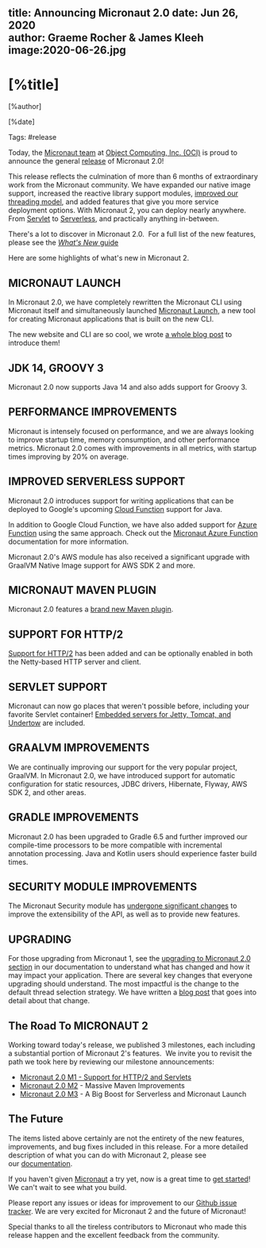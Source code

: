 title: Announcing Micronaut 2.0
date: Jun 26, 2020  
author: Graeme Rocher & James Kleeh
image:2020-06-26.jpg
---

# [%title]

[%author]

[%date]

Tags: #release

Today, the [Micronaut team](https://objectcomputing.com/products/2gm-team) at [Object Computing, Inc. (OCI)](https://objectcomputing.com/products/micronaut) is proud to announce the general [release](https://github.com/micronaut-projects/micronaut-core/releases/tag/v2.0.0) of Micronaut 2.0!

This release reflects the culmination of more than 6 months of extraordinary work from the Micronaut community. We have expanded our native image support, increased the reactive library support modules, [improved our threading model](https://objectcomputing.com/resources/publications/sett/june-2020-micronaut-2-dont-let-event-loops-own-you"), and added features that give you more service deployment options. With Micronaut 2, you can deploy nearly anywhere. From [Servlet](/blog/2020-03-20-micronaut-20-milestone-1-released.html) to [Serverless](/blog/2020-04-30-micronaut-20-m3-big-boost-serverless-and-micronaut-launch.html), and practically anything in-between.

There's a lot to discover in Micronaut 2.0.&nbsp; For a full list of the new features, please see the [_What's New_ guide](https://docs.micronaut.io/2.0.0/guide/index.html#whatsNew)

Here are some highlights of what's new in Micronaut 2.

## MICRONAUT LAUNCH

In Micronaut 2.0, we have completely rewritten the Micronaut CLI using Micronaut itself and simultaneously launched [Micronaut Launch](https://micronaut.io/launch/), a new tool for creating Micronaut applications that is built on the new CLI.

The new website and CLI are so cool, we wrote [a whole blog post](https://micronaut.io/launch/) to introduce them!

## JDK 14, GROOVY 3

Micronaut 2.0 now supports Java 14 and also adds support for Groovy 3.

## PERFORMANCE IMPROVEMENTS

Micronaut is intensely focused on performance, and we are always looking to improve startup time, memory consumption, and other performance metrics. Micronaut 2.0 comes with improvements in all metrics, with startup times improving by 20% on average.

## IMPROVED SERVERLESS SUPPORT

Micronaut 2.0 introduces support for writing applications that can be deployed to Google's upcoming [Cloud Function](https://micronaut.io/launch/) support for Java.

In addition to Google Cloud Function, we have also added support for [Azure Function](https://azure.microsoft.com/en-us/services/functions/) using the same approach. Check out the [Micronaut Azure Function](https://micronaut-projects.github.io/micronaut-azure/1.0.x/guide/#azureFunction) documentation for more information.

Micronaut 2.0's AWS module has also received a significant upgrade with GraalVM Native Image support for AWS SDK 2 and more.

## MICRONAUT MAVEN PLUGIN

Micronaut 2.0 features a [brand new Maven plugin](https://micronaut-projects.github.io/micronaut-maven-plugin/latest/).

## SUPPORT FOR HTTP/2

[Support for HTTP/2](https://docs.micronaut.io/2.0.x/guide/index.html#http2Server) has been added and can be optionally enabled in both the Netty-based HTTP server and client.

## SERVLET SUPPORT

Micronaut can now go places that weren't possible before, including your favorite Servlet container! [Embedded servers for Jetty, Tomcat, and Undertow](https://github.com/micronaut-projects/micronaut-servlet) are included.

## GRAALVM IMPROVEMENTS

We are continually improving our support for the very popular project, GraalVM. In Micronaut 2.0, we have introduced support for automatic configuration for static resources, JDBC drivers, Hibernate, Flyway, AWS SDK 2, and other areas.

## GRADLE IMPROVEMENTS

Micronaut 2.0 has been upgraded to Gradle 6.5 and further improved our compile-time processors to be more compatible with incremental annotation processing. Java and Kotlin users should experience faster build times.

## SECURITY MODULE IMPROVEMENTS

The Micronaut Security module has [undergone significant changes](https://micronaut-projects.github.io/micronaut-security/2.0.x/guide/#whatsNew) to improve the extensibility of the API, as well as to provide new features.

## UPGRADING

For those upgrading from Micronaut 1, see the&nbsp;<a title="Breaking changes" href="https://docs.micronaut.io/2.0.x/guide/index.html#upgrading" target="_blank">upgrading to Micronaut 2.0 section</a>&nbsp;in our documentation to understand what has changed and how it may impact your application. There are several key changes that everyone upgrading should understand. The most impactful is the change to the default thread selection strategy. We have written a [blog post](https://objectcomputing.com/resources/publications/sett/june-2020-micronaut-2-dont-let-event-loops-own-you) that goes into detail about that change.</p>

## The Road To MICRONAUT 2

Working toward today's release, we published 3 milestones, each including a substantial portion of Micronaut 2's features.&nbsp; We invite you to revisit the path we took here by reviewing our milestone announcements:

- [Micronaut 2.0 M1 - Support for HTTP/2 and Servlets](/blog/2020-03-20-micronaut-20-milestone-1-released.html)
- [Micronaut 2.0 M2](/blog/2020-04-02-micronaut-20-milestone-2-massive-maven-improvements.html) - Massive Maven Improvements
- [Micronaut 2.0 M3](/blog/2020-04-30-micronaut-20-m3-big-boost-serverless-and-micronaut-launch.html) - A Big Boost for Serverless and Micronaut Launch

## The Future

The items listed above certainly are not the entirety of the new features, improvements, and bug fixes included in this release. For a more detailed description of what you can do with Micronaut 2, please see our&nbsp;<a title="Micronaut Documentation" href="https://micronaut.io/documentation.html" target="_blank">documentation</a>.

If you haven't given [Micronaut](https://micronaut.io/index.html) a try yet, now is a great time to [get started](https://micronaut.io/launch/)! We can't wait to see what you build.

Please report any issues or ideas for improvement to our [Github issue tracker](https://github.com/micronaut-projects/micronaut-core/issues). We are very excited for Micronaut 2 and the future of Micronaut!

Special thanks to all the tireless contributors to Micronaut who made this release happen and the excellent feedback from the community.
